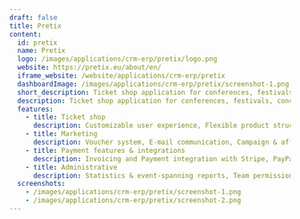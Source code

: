 ```yaml
---
draft: false
title: Pretix
content:
  id: pretix
  name: Pretix
  logo: /images/applications/crm-erp/pretix/logo.png
  website: https://pretix.eu/about/en/
  iframe_website: /website/applications/crm-erp/pretix
  dashboardImage: /images/applications/crm-erp/pretix/screenshot-1.png
  short_description: Ticket shop application for conferences, festivals, concerts, tech events, shows, exhibitions, workshops, bar camps, etc.
  description: Ticket shop application for conferences, festivals, concerts, tech events, shows, exhibitions, workshops, bar camps, etc.
  features:
    - title: Ticket shop
      description: Customizable user experience, Flexible product structures, User-friendly seating plans, Embeddable into your website, Customer accounts and memberships, and Automated waiting list.
    - title: Marketing
      description: Voucher system, E-mail communication, Campaign & affiliate tracking, Resellers & ticket outlets,
    - title: Payment features & integrations
      description: Invoicing and Payment integration with Stripe, PayPal, and Bank.
    - title: Administrative
      description: Statistics & event-spanning reports, Team permissions, Data export and API, and Notifications.
  screenshots:
    - /images/applications/crm-erp/pretix/screenshot-1.png
    - /images/applications/crm-erp/pretix/screenshot-2.png
---
```

